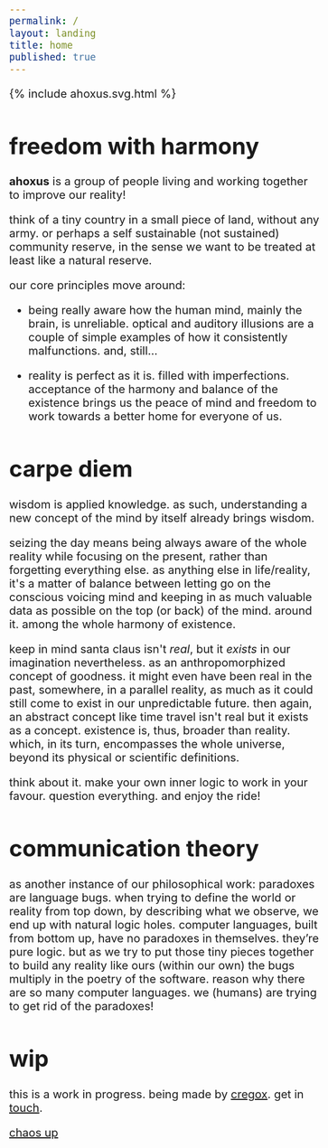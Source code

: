 ```yaml
---
permalink: /
layout: landing
title: home
published: true
---
```


{% include ahoxus.svg.html %}

# freedom with harmony

**ahoxus** is a group of people living and working together to improve our reality!

think of a tiny country in a small piece of land, without any army. or perhaps a self sustainable (not sustained) community reserve, in the sense we want to be treated at least like a natural reserve.

our core principles move around:

- being really aware how the human mind, mainly the brain, is unreliable. optical and auditory illusions are a couple of simple examples of how it consistently malfunctions. and, still...

- reality is perfect as it is. filled with imperfections. acceptance of the harmony and balance of the existence brings us the peace of mind and freedom to work towards a better home for everyone of us.

# carpe diem

wisdom is applied knowledge. as such, understanding a new concept of the mind by itself already brings wisdom.

seizing the day means being always aware of the whole reality while focusing on the present, rather than forgetting everything else. as anything else in life/reality, it's a matter of balance between letting go on the conscious voicing mind and keeping in as much valuable data as possible on the top (or back) of the mind. around it. among the whole harmony of existence.

keep in mind santa claus isn't *real*, but it *exists* in our imagination nevertheless. as an anthropomorphized concept of goodness. it might even have been real in the past, somewhere, in a parallel reality, as much as it could still come to exist in our unpredictable future. then again, an abstract concept like time travel isn't real but it exists as a concept. existence is, thus, broader than reality. which, in its turn, encompasses the whole universe, beyond its physical or scientific definitions.

think about it. make your own inner logic to work in your favour. question everything. and enjoy the ride!

# communication theory

as another instance of our philosophical work: paradoxes are language bugs. when trying to define the world or reality from top down, by describing what we observe, we end up with natural logic holes. computer languages, built from bottom up, have no paradoxes in themselves. they’re pure logic. but as we try to put those tiny pieces together to build any reality like ours (within our own) the bugs multiply in the poetry of the software. reason why there are so many computer languages. we (humans) are trying to get rid of the paradoxes!

<form>

# wip

this is a work in progress. being made by [cregox](https://cregox.net/ahoxus). get in [touch](https://cregox.net/contact).

</form>

<p class="page-footer">
---

[chaos up](/sitemap)
</p>

<style>
body {max-width: 550px; margin: 0 auto; font-size: 15pt;}
.page-footer {display: none;}
@media print {
  .site-footer {display: none;}
  .page-footer {display: block;}
}
</style>
